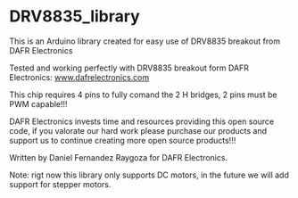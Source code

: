 # DRV8835_library
This is an Arduino library created for easy use of DRV8835 breakout from DAFR Electronics

Tested and working perfectly with DRV8835 breakout form DAFR Electronics: www.dafrelectronics.com

This chip requires 4 pins to fully comand the 2 H bridges, 2 pins must be PWM capable!!!

DAFR Electronics invests time and resources providing this open source code, if you valorate our hard work please purchase our products and support us to continue creating more open source products!!!

Written by Daniel Fernandez Raygoza for DAFR Electronics. 

Note: rigt now this library only supports DC motors, in the future we will add support for stepper motors. 
